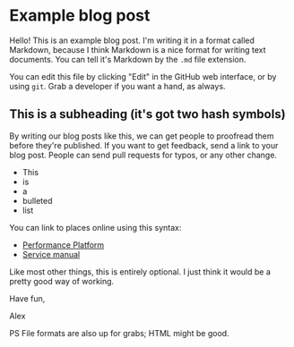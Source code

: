 # Example blog post

Hello! This is an example blog post. I'm writing it in a format called
Markdown, because I think Markdown is a nice format for writing text
documents. You can tell it's Markdown by the `.md` file extension.

You can edit this file by clicking "Edit" in the GitHub web interface,
or by using `git`. Grab a developer if you want a hand, as always.

## This is a subheading (it's got two hash symbols)

By writing our blog posts like this, we can get people to proofread them
before they're published. If you want to get feedback, send a link to your
blog post. People can send pull requests for typos, or any other change.

- This
- is
- a
- bulleted
- list

You can link to places online using this syntax:

- [Performance Platform](https://www.gov.uk/performance)
- [Service manual][gsdm]

[gsdm]: https://www.gov.uk/service-manual

Like most other things, this is entirely optional. I just think it
would be a pretty good way of working.

Have fun,

Alex

PS File formats are also up for grabs; HTML might be good.

